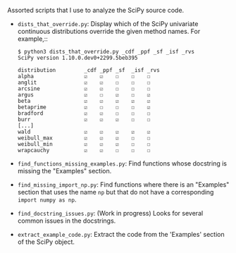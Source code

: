 Assorted scripts that I use to analyze the SciPy source code.

* `dists_that_override.py`: Display which of the SciPy univariate continuous
  distributions override the given method names. For example,::

      $ python3 dists_that_override.py _cdf _ppf _sf _isf _rvs
      SciPy version 1.10.0.dev0+2299.5beb395

      distribution         _cdf _ppf _sf  _isf _rvs
      alpha                ☑    ☑    ☐    ☐    ☐
      anglit               ☑    ☑    ☐    ☐    ☐
      arcsine              ☑    ☑    ☐    ☐    ☐
      argus                ☑    ☐    ☑    ☐    ☑
      beta                 ☑    ☑    ☑    ☑    ☑
      betaprime            ☑    ☐    ☐    ☐    ☑
      bradford             ☑    ☑    ☐    ☐    ☐
      burr                 ☑    ☑    ☑    ☐    ☐
      [...]
      wald                 ☑    ☑    ☑    ☑    ☑
      weibull_max          ☑    ☑    ☑    ☐    ☐
      weibull_min          ☑    ☑    ☑    ☐    ☐
      wrapcauchy           ☑    ☑    ☐    ☐    ☐

* `find_functions_missing_examples.py`: Find functions whose docstring is
  missing the "Examples" section.
* `find_missing_import_np.py`: Find functions where there is an "Examples"
  section that uses the name `np` but that do not have a corresponding
  `import numpy as np`.
* `find_docstring_issues.py`: (Work in progress) Looks for several common
  issues in the docstrings.
* `extract_example_code.py`: Extract the code from the 'Examples' section
  of the SciPy object.
